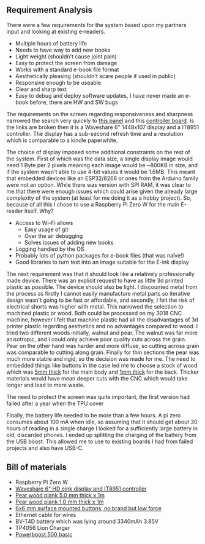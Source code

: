 ## Requirement Analysis
There were a few requirements for the system based upon my partners input and looking at existing e-readers.

- Multiple hours of battery life
- Needs to have way to add new books
- Light weight (shouldn't cause joint pain)
- Easy to protect the screen from damage
- Works with a standard e-book file format
- Aesthetically pleasing (shouldn't scare people if used in public)
- Responsive enough to be useable
- Clear and sharp text
- Easy to debug and deploy software updates, I have never made an e-book before, there are HW and SW bugs

The requirements on the screen regarding responsiveness and sharpness narrowed the search very quickly to [this panel](https://www.waveshare.com/product/displays/e-paper/epaper-1/6inch-hd-e-paper.htm) and this [controller board](https://www.waveshare.com/product/displays/e-paper/epaper-1/6inch-hd-e-paper-hat.htm). Is the links are broken then it is a Waveshare 6" 1448x107 display and a IT8951 controller. The display has a sub-second refresh time and a resolution which is comparable to a kindle paperwhite.

The choice of display imposed some additional constraints on the rest of the system. First of which was the data size, a single display image would need 1 Byte per 2 pixels meaning each image would be ~800KB in size, and if the system wasn't able to use 4-bit values it would be 1.6MB. This meant that embedded devices like an ESP32/8266 or ones from the Arduino family were not an option. While there was version with SPI RAM, it was clear to me that there were enough issues which could arise given the already large complexity of the system (at least for me doing it as a hobby project). So, because of all this I chose to use a Raspberry Pi Zero W for the main E-reader itself. Why?

- Access to Wi-Fi allows 
    - Easy usage of git
    - Over the air debugging
    - Solves issues of adding new books
- Logging handled by the OS
- Probably lots of python packages for e-book files (that was naïve!)
- Good libraries to turn text into an image suitable for the E-ink display

The next requirement was that it should look like a relatively professionally made device. There was an explicit request to have as little 3d printed plastic as possible. The device should also be light. I discounted metal from the process as firstly I cannot easily manufacture metal parts so iterative design wasn't going to be fast or affordable, and secondly, I felt the risk of electrical shorts was higher with metal. This narrowed the selection to machined plastic or wood. Both could be processed on my 3018 CNC machine, however I felt that machine plastic had all the disadvantages of 3d printer plastic regarding aesthetics and no advantages compared to wood. I tried two different woods initially, walnut and pear. The walnut was far more anisotropic, and I could only achieve poor quality cuts across the grain. Pear on the other hand was harder and more diffuse, so cutting across grain was comparable to cutting along grain. Finally for thin sections the pear was much more stable and rigid, so the decision was made for me. The need to embedded things like buttons in the case led me to choose a stock of wood which was [5mm thick](https://www.architekturbedarf.de/katalog/artikelinfo/36029/birnbaum-vollholzbrettchen-50-mm) for the main body and [1mm thick](https://www.architekturbedarf.de/katalog/artikelinfo/36023/birnbaum-vollholzbrettchen-10-mm) for the back. Thicker materials would have mean deeper cuts with the CNC which would take longer and lead to more waste.

The need to protect the screen was quite important, the first version had failed after a year when the TPU cover 

Finally, the battery life needed to be more than a few hours. A pi zero consumes about 100 mA when idle, so assuming that it should get about 30 hours of reading in a single charge I looked for a sufficiently large battery in old, discarded phones. I ended up splitting the charging of the battery from the USB boost. This allowed me to use to existing boards I had from failed projects and also have USB-C.


## Bill of materials

- Raspberry Pi Zero W
- [Waveshare 6" HD eink display and IT8951 controller](https://www.waveshare.com/product/displays/e-paper/epaper-1/6inch-hd-e-paper-hat.htm)
- [Pear wood plank 5.0 mm thick x 1m ](https://www.architekturbedarf.de/katalog/artikelinfo/36029/birnbaum-vollholzbrettchen-50-mm)
- [Pear wood plank 1.0 mm thick x 1m ](https://www.architekturbedarf.de/katalog/artikelinfo/36023/birnbaum-vollholzbrettchen-10-mm)
- [6x6 mm surface mounted buttons, no brand but low force](https://www.digikey.nl/nl/products/detail/w%C3%BCrth-elektronik/430466043726/5209037?utm_adgroup=R%20Runner&utm_source=google&utm_medium=cpc&utm_campaign=Shopping_Product_R%20Runner&utm_term=&productid=5209037&gclid=CjwKCAjwgaeYBhBAEiwAvMgp2lVBDXE25XRiS0twZdH6xAM9ui5sdSbNEmC6fPsfFtryT7PJIG4F0RoClHQQAvD_BwE)
- Ethernet cable for wires
- BV-T4D battery which was lying around 3340mAh 3.85V
- TP4056 Lion Charger
- [Powerboost 500 basic](https://www.adafruit.com/product/1903)


